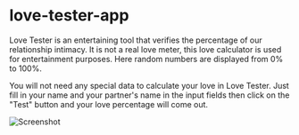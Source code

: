 # love-tester-app

Love Tester is an entertaining tool that verifies the percentage of our relationship intimacy. 
It is not a real love meter, this love calculator is used for entertainment purposes. 
Here random numbers are displayed from 0% to 100%.

You will not need any special data to calculate your love in Love Tester.
Just fill in your name and your partner's name in the input fields then click on the "Test" button and your love percentage will come out.



![Screenshot](https://user-images.githubusercontent.com/90546090/212535332-9bd1fa6d-bcd7-48e0-9ea9-5fa3b435b5ff.png)
